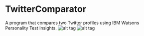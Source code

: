 # TwitterComparator

A program that compares two Twitter profiles using IBM Watsons Personality Test Insights.
![alt tag](http://i.imgur.com/pMmKAqd.png)
![alt tag](http://www.healthterm.com/wp-content/uploads/2016/06/Logo-IBM-Watson.png)
